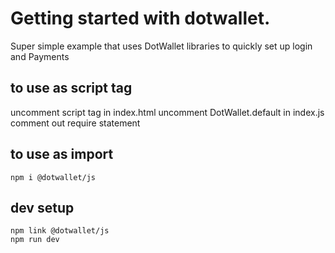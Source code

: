 # Getting started with dotwallet.

Super simple example that uses DotWallet libraries to quickly set up login and Payments

## to use as script tag

uncomment script tag in index.html
uncomment DotWallet.default in index.js
comment out require statement

## to use as import

```
npm i @dotwallet/js
```

## dev setup

```
npm link @dotwallet/js
npm run dev
```
